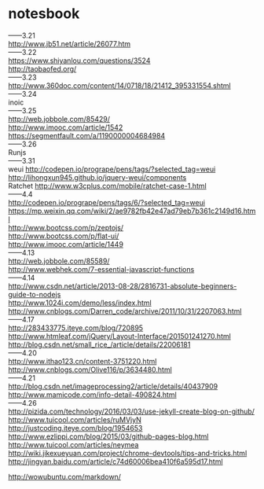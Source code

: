 # notesbook
  ——3.21
  <br>
  http://www.jb51.net/article/26077.htm
  <br>
  ——3.22
  <br>
  https://www.shiyanlou.com/questions/3524
  <br>
  http://taobaofed.org/
  <br>
  ——3.23
  <br>
  http://www.360doc.com/content/14/0718/18/21412_395331554.shtml
  <br>
  ——3.24
  <br>
  inoic
  <br>
  ——3.25
  <br>
  http://web.jobbole.com/85429/
  <br>
  http://www.imooc.com/article/1542
  <br>
  https://segmentfault.com/a/1190000004684984
  <br>
  ——3.26
  <br>
  Runjs
  <br>
   ——3.31
  <br>
  weui  http://codepen.io/progrape/pens/tags/?selected_tag=weui
  <br>
  http://lihongxun945.github.io/jquery-weui/components
  <br>
  Ratchet  http://www.w3cplus.com/mobile/ratchet-case-1.html
  <br>
  ——4.4
  <br>
  http://codepen.io/progrape/pens/tags/6/?selected_tag=weui
  <br>
  https://mp.weixin.qq.com/wiki/2/ae9782fb42e47ad79eb7b361c2149d16.html
  <br>
  http://www.bootcss.com/p/zeptojs/
  <br>
  http://www.bootcss.com/p/flat-ui/
  <br>
  http://www.imooc.com/article/1449
  <br>
  ——4.13
  <br>
  http://web.jobbole.com/85589/
  <br>
  http://www.webhek.com/7-essential-javascript-functions
  <br>
  ——4.14
  <br>
  http://www.csdn.net/article/2013-08-28/2816731-absolute-beginners-guide-to-nodejs
  <br>
  http://www.1024i.com/demo/less/index.html
  <br>
  http://www.cnblogs.com/Darren_code/archive/2011/10/31/2207063.html
  <br>
  ——4.17
  <br>
  http://283433775.iteye.com/blog/720895
  <br>
  http://www.htmleaf.com/jQuery/Layout-Interface/201501241270.html
  <br>
  http://blog.csdn.net/small_rice_/article/details/22006181
  <br>
  ——4.20
  <br>
  http://www.ithao123.cn/content-3751220.html
  <br>
  http://www.cnblogs.com/Olive116/p/3634480.html
  <br>
  ——4.21
  <br>
  http://blog.csdn.net/imageprocessing2/article/details/40437909
  <br>
  http://www.mamicode.com/info-detail-490824.html
  <br>
  ——4.26
  <br>
  http://pizida.com/technology/2016/03/03/use-jekyll-create-blog-on-github/
  <br>
  http://www.tuicool.com/articles/ruMVjyN
  <br>
  http://justcoding.iteye.com/blog/1954653
  <br>
  http://www.ezlippi.com/blog/2015/03/github-pages-blog.html
  <br>
  http://www.tuicool.com/articles/neymea
  <br>
  http://wiki.jikexueyuan.com/project/chrome-devtools/tips-and-tricks.html
  <br>
  http://jingyan.baidu.com/article/c74d60006bea410f6a595d17.html
   
  http://wowubuntu.com/markdown/
